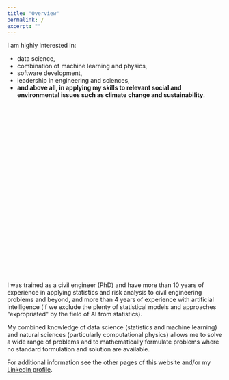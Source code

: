 ```yaml
---
title: "Overview"
permalink: /
excerpt: ""
---
```


I am highly interested in:
- data science,
- combination of machine learning and physics,
- software development,
- leadership in engineering and sciences,
- **and above all, in applying my skills to relevant social and environmental issues such as climate change and sustainability**.

<!-- Chart starts -->
<!-- todo: fix vertical alignment on small screens -->
<div id="myvenn" style="width: 100%;height:400px; float:center"></div>

<script type="text/javascript">
const symbolSize = 200;
const fontSize = 15;

var myVenn = echarts.init(document.getElementById('myvenn'));

var option = {
  xAxis: { min: -2, max: 2, show: false },
  yAxis: { min: -1, max: 2.5, show: false },
  series: [
    {
      symbolSize: symbolSize,
      data: [[0, 1.6]],
      type: 'scatter',
      color: '#7570b3',
      label: {
        formatter: 'data science \n (statistics and \n machine learning)',
        fontSize: fontSize,
        show: true
      }
    },
    {
      symbolSize: symbolSize,
      data: [[-0.6, 0]],
      type: 'scatter',
      color: '#1b9e77',
      label: {
        formatter: 'software development',
        fontSize: fontSize,
        show: true
      }
    },
    {
      symbolSize: symbolSize,
      data: [[0.6, 0]],
      type: 'scatter',
      color: '#d95f02',
      label: {
        formatter: 'engineering \n (natural science)',
        fontSize: fontSize,
        show: true
      }
    }
  ]
};

myVenn.setOption(option);
</script>

<!-- Chart ends -->

I was trained as a civil engineer (PhD) and have more than 10 years of experience in applying statistics and risk analysis to civil engineering problems and beyond, and more than 4 years of experience with artificial intelligence (if we exclude the plenty of statistical models and approaches "expropriated" by the field of AI from statistics).

My combined knowledge of data science (statistics and machine learning) and natural sciences (particularly computational physics) allows me to solve a wide range of problems and to mathematically formulate problems where no standard formulation and solution are available.

For additional information see the other pages of this website and/or my [LinkedIn profile](https://www.linkedin.com/in/arpad-rozsas/).
